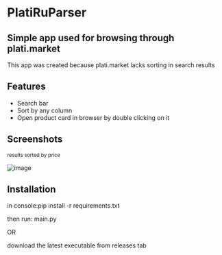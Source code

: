 # PlatiRuParser
## Simple app used for browsing through plati.market
This app was created because plati.market lacks sorting in search results 
## Features

- Search bar
- Sort by any column
- Open product card in browser by double clicking on it
## Screenshots
<sub>results sorted by price</sub>

![image](https://user-images.githubusercontent.com/49995905/227739462-e6fbb8c7-028e-4338-9d23-79d89291e242.png)


## Installation
in console:pip install -r requirements.txt

then run: main.py

OR

download the latest executable from releases tab
